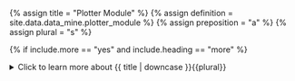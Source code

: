 <!--------------------------------------------- TITLE AND DEFINITION starts -->

{% assign title = "Plotter Module" %}
{% assign definition = site.data.data_mine.plotter_module %}
{% assign preposition = "a" %}
{% assign plural = "s" %}

<!--------------------------------------------- TITLE AND DEFINITION ends -->

{% if include.more == "yes" and include.heading == "more" %}
<details class="detailsCollapsible"><summary class="nobr">Click to learn more about {{ title | downcase }}{{plural}}
</summary>
{% endif %}

{% if include.heading != "" and include.heading != "more" %}
{{include.heading}} {{title}}
{% endif %}

{% if include.icon != "no" %} 

{% if include.table == "yes" and include.icon != "no" %}
<table class="definitionTable"><tr><td>
{% endif %}

<img src='images/icons/{{include.icon}}{{ title | downcase | replace: " ", "-" }}.png' />

{% if include.table == "yes" and include.icon != "no" %}
</td><td>
{% endif %}

{% endif %}

{% if include.definition == "bold" %}

<strong>{{ definition }}</strong>

{% else %}

{{ definition }}

{% endif %}

{% if include.table == "yes" and include.icon != "no" %}
</td></tr></table>
{% endif %}

{% if include.more == "yes" and include.content == "more" and include.heading != "more" %}
<details class="detailsCollapsible"><summary class="nobr">Click to learn more about {{ title | downcase }}{{plural}}
</summary>
{% endif %}

{% if include.content != "no" %}

<!--------------------------------------------- CONTENT starts -->

A single plotter may have several modules. Different modules may be used to plot each product of the bot, or as best suits the expected use-pattern.

[![Plotter-Module-01](https://user-images.githubusercontent.com/13994516/71016077-eab41180-20f4-11ea-87e7-7262ff10a1ab.gif)](https://user-images.githubusercontent.com/13994516/71016077-eab41180-20f4-11ea-87e7-7262ff10a1ab.gif)

{% include important.html content="For a bot to use a plotter, the corresponding product definition must establish a reference with the plotter module built to interpret the dataset." %}

[![Plotter-Module-02-Product-Link](https://user-images.githubusercontent.com/13994516/71016079-eab41180-20f4-11ea-8afb-96321f9c68d8.gif)](https://user-images.githubusercontent.com/13994516/71016079-eab41180-20f4-11ea-8afb-96321f9c68d8.gif)

<!--------------------------------------------- CONTENT ends -->

{% endif %}

{% if include.more == "yes" and include.content != "more" and include.heading != "more" %}
<details class="detailsCollapsible"><summary class="nobr">Click to learn more about {{ title | downcase }}{{plural}}
</summary>
{% endif %}

{% if include.adding != "" %}

{{include.adding}} Adding {{preposition}} {{title}} Node

<!--------------------------------------------- ADDING starts -->

To add a plotter module, select *Add Plotter Module* on the plotter node menu.

<!--------------------------------------------- ADDING ends -->

{% endif %}

{% if include.configuring != "" %}

{{include.configuring}} Configuring the {{title}}

<!--------------------------------------------- CONFIGURING starts -->

Select *Configure Plotter Module* on the menu to access the configuration.

```json
{
    "codeName": "Module Name",
    "isLegacy": true,
        "icon": "histogram"
}
```

* ```codeName``` is the name used in the code to refer to the module.

* ```isLegacy``` is ```true``` for plotters modules developed entirely in JavaScript, and is ```false``` or doesn't show in the configuration for plotters built with the tools featured in the data mine hierarchy.

* ```icon``` is the name of the image that illustrates the corresponding layer in the Layers Panel. In case the banner is not specified, the *default banner* is used. Current possible values are:


| Value | Image|
| :---: | :---: |
| ```Default``` | ![Default-Banner](https://user-images.githubusercontent.com/13994516/70896073-5bbdd100-1ff0-11ea-84e3-5bd90475976f.png) |
| ```Histogram``` | ![Histogram-Banner](https://user-images.githubusercontent.com/13994516/70896074-5bbdd100-1ff0-11ea-8dad-ccc6cfe64beb.png) |
| ```Band``` | ![Bands-Banner](https://user-images.githubusercontent.com/13994516/70896072-5bbdd100-1ff0-11ea-8626-61c36bd22a3c.png) |
| ```Moving Average``` | ![Moving-Average-Banner](https://user-images.githubusercontent.com/13994516/70896075-5bbdd100-1ff0-11ea-9909-dae33e57f65f.png) |
| ```Oscillator``` | ![Oscillator-Banner](https://user-images.githubusercontent.com/13994516/70896076-5c566780-1ff0-11ea-8a5b-20077257c560.png) |
| ```Trend``` | ![trends-banner](https://user-images.githubusercontent.com/13994516/70989177-744aeb80-20c3-11ea-88f5-d10473fa79b9.png) |

Custom images may be added too. To do that:

1. name the image in the following format: ```The-Image-Name-Icon.png```;

1. place images in the ```WebServer\Images\``` folder;

1. in the configuration of the module, use the name without the *-Icon* ending (e.g.: ```"icon": "The-Image-Name"```)

<!--------------------------------------------- CONFIGURING ends -->

{% endif %}

{% if include.starting != "" %}

{{include.starting}} Starting {{preposition}} {{title}}

<!--------------------------------------------- STARTING starts -->

XXXXXXXXXXXXXXXXXXXXXXXXXXXXXXXXXXXXXXXXXXXXXXXXXXXXXX

<!--------------------------------------------- STARTING ends -->

{% endif %}

{% if include.more == "yes" %}
</details>
{% endif %}